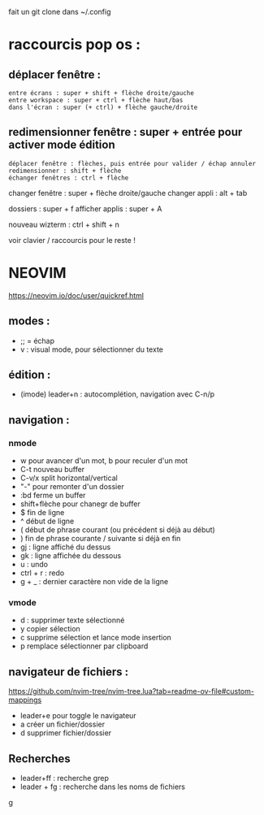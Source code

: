 fait un git clone dans ~/.config

# raccourcis pop os : 

## déplacer fenêtre : 
	entre écrans : super + shift + flèche droite/gauche
	entre workspace : super + ctrl + flèche haut/bas
	dans l'écran : super (+ ctrl) + flèche gauche/droite

## redimensionner fenêtre : super + entrée pour activer mode édition
	déplacer fenêtre : flèches, puis entrée pour valider / échap annuler
	redimensionner : shift + flèche
	échanger fenêtres : ctrl + flèche
	
changer fenêtre : super + flèche droite/gauche
changer appli : alt + tab

dossiers : super + f
afficher applis : super + A

nouveau wizterm : ctrl + shift + n

voir clavier / raccourcis pour le reste !


# NEOVIM
https://neovim.io/doc/user/quickref.html

## modes : 
- ;; = échap
- v : visual mode, pour sélectionner du texte

## édition :
- (imode) leader+n : autocomplétion, navigation avec C-n/p

## navigation : 
### nmode
-  w pour avancer d'un mot, b pour reculer d'un mot
- C-t nouveau buffer
- C-v/x split horizontal/vertical
- "-" pour remonter d'un dossier
- :bd ferme un buffer
- shift+flèche pour chanegr de buffer
- $ fin de ligne
- ^ début de ligne
- ( début de phrase courant (ou précédent si déjà au début)
- ) fin de phrase courante / suivante si déjà en fin
- gj : ligne affiché du dessus
- gk : ligne affichée du dessous
- u : undo
- ctrl + r : redo
- g + _ : dernier caractère non vide de la ligne

### vmode
- d : supprimer texte sélectionné
- y copier sélection
- c supprime sélection et lance mode insertion
- p remplace sélectionner par clipboard

## navigateur de fichiers : 
https://github.com/nvim-tree/nvim-tree.lua?tab=readme-ov-file#custom-mappings
- leader+e pour toggle le navigateur
- a créer un fichier/dossier
- d supprimer fichier/dossier

## Recherches
- leader+ff : recherche grep
- leader + fg : recherche dans les noms de fichiers


g
